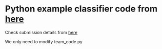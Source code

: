 # Python example classifier code from [here](https://github.com/physionetchallenges/python-classifier-2022)

Check submission details from [here](https://github.com/physionetchallenges/python-classifier-2022)

We only need to modify team_code.py

